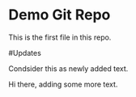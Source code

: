# Demo Git Repo

This is the first file in this repo.

#Updates

Condsider this as newly added text.

Hi there, adding some more text.